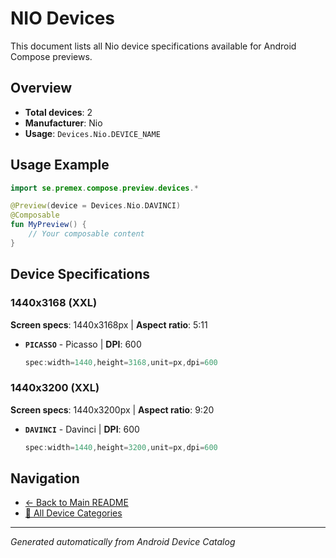 # NIO Devices

This document lists all Nio device specifications available for Android Compose previews.

## Overview

- **Total devices**: 2
- **Manufacturer**: Nio
- **Usage**: `Devices.Nio.DEVICE_NAME`

## Usage Example

```kotlin
import se.premex.compose.preview.devices.*

@Preview(device = Devices.Nio.DAVINCI)
@Composable
fun MyPreview() {
    // Your composable content
}
```

## Device Specifications

### 1440x3168 (XXL)

**Screen specs**: 1440x3168px | **Aspect ratio**: 5:11

- **`PICASSO`** - Picasso | **DPI**: 600
  ```kotlin
  spec:width=1440,height=3168,unit=px,dpi=600
  ```

### 1440x3200 (XXL)

**Screen specs**: 1440x3200px | **Aspect ratio**: 9:20

- **`DAVINCI`** - Davinci | **DPI**: 600
  ```kotlin
  spec:width=1440,height=3200,unit=px,dpi=600
  ```

## Navigation

- [← Back to Main README](../../README.md)
- [📱 All Device Categories](../README.md)

---
*Generated automatically from Android Device Catalog*
